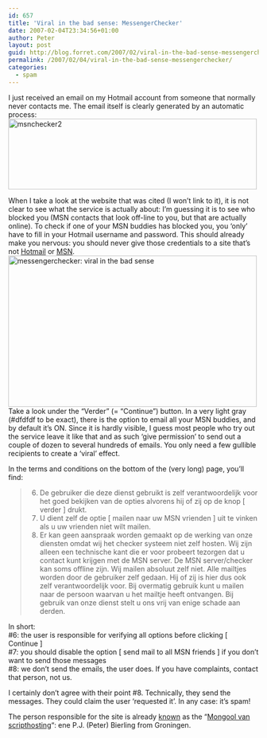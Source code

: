 ```yaml
---
id: 657
title: 'Viral in the bad sense: MessengerChecker'
date: 2007-02-04T23:34:56+01:00
author: Peter
layout: post
guid: http://blog.forret.com/2007/02/viral-in-the-bad-sense-messengerchecker/
permalink: /2007/02/04/viral-in-the-bad-sense-messengerchecker/
categories:
  - spam
---
```

I just received an email on my Hotmail account from someone that normally never contacts me. The email itself is clearly generated by an automatic process:  
[<img  src="http://farm1.static.flickr.com/158/379768583_c40e01278a.jpg" width="500" height="142" alt="msnchecker2" />](http://www.flickr.com/photos/pforret/379768583/ "Photo Sharing")

When I take a look at the website that was cited (I won&#8217;t link to it), it is not clear to see what the service is actually about: I&#8217;m guessing it is to see who blocked you (MSN contacts that look off-line to you, but that are actually online). To check if one of your MSN buddies has blocked you, you &#8216;only&#8217; have to fill in your Hotmail username and password. This should already make you nervous: you should never give those credentials to a site that&#8217;s not [Hotmail](http://www.hotmail.com) or [MSN](http://www.msn.com).  
[<img  src="http://farm1.static.flickr.com/139/379763791_31e2c8fdea.jpg" width="500" height="304" alt="messengerchecker: viral in the bad sense" />](http://www.flickr.com/photos/pforret/379763791/ "Photo Sharing")  
Take a look under the &#8220;Verder&#8221; (= &#8220;Continue&#8221;) button. In a very light gray (#dfdfdf to be exact), there is the option to email all your MSN buddies, and by default it&#8217;s ON. Since it is hardly visible, I guess most people who try out the service leave it like that and as such &#8216;give permission&#8217; to send out a couple of dozen to several hundreds of emails. You only need a few gullible recipients to create a &#8216;viral&#8217; effect. 

In the terms and conditions on the bottom of the (very long) page, you&#8217;ll find:

> 6. De gebruiker die deze dienst gebruikt is zelf verantwoordelijk voor het goed bekijken van de opties alvorens hij of zij op de knop [ verder ] drukt.  
> 7. U dient zelf de optie [ mailen naar uw MSN vrienden ] uit te vinken als u uw vrienden niet wilt mailen.  
> 8. Er kan geen aanspraak worden gemaakt op de werking van onze diensten omdat wij het checker systeem niet zelf hosten. Wij zijn alleen een technische kant die er voor probeert tezorgen dat u contact kunt krijgen met de MSN server. De MSN server/checker kan soms offline zijn. Wij mailen absoluut zelf niet. Alle mailtjes worden door de gebruiker zelf gedaan. Hij of zij is hier dus ook zelf verantwoordelijk voor. Bij overmatig gebruik kunt u mailen naar de persoon waarvan u het mailtje heeft ontvangen. Bij gebruik van onze dienst stelt u ons vrij van enige schade aan derden.

In short:  
#6: the user is responsible for verifying all options before clicking [ Continue ]  
#7: you should disable the option [ send mail to all MSN friends ] if you don&#8217;t want to send those messages  
#8: we don&#8217;t send the emails, the user does. If you have complaints, contact that person, not us.

I certainly don&#8217;t agree with their point #8. Technically, they send the messages. They could claim the user &#8216;requested it&#8217;. In any case: it&#8217;s spam! 

The person responsible for the site is already [known](http://193.176.144.234/whois?domain=messengerchecker.nl) as the &#8220;[Mongool van scripthosting](http://zartoxide.xs4all.nl/index.php?name=News&file=article&sid=52)&#8220;: ene P.J. (Peter) Bierling from Groningen.